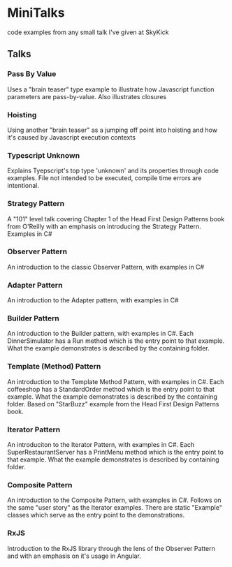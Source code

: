 # MiniTalks
code examples from any small talk I've given at SkyKick


## Talks
### Pass By Value
Uses a "brain teaser" type example to illustrate how Javascript function parameters are pass-by-value.  Also illustrates closures
### Hoisting
Using another "brain teaser" as a jumping off point into hoisting and how it's caused by Javascript execution contexts
### Typescript Unknown
Explains Tyepscript's top type 'unknown' and its properties through code examples.  File not intended to be executed, compile time errors are intentional.
### Strategy Pattern
A "101" level talk covering Chapter 1 of the Head First Design Patterns book from O'Reilly with an emphasis on introducing the Strategy Pattern.  Examples in C#
### Observer Pattern
An introduction to the classic Observer Pattern, with examples in C#
### Adapter Pattern
An introduction to the Adapter pattern, with examples in C#
### Builder Pattern
An introduction to the Builder pattern, with examples in C#.
Each DinnerSimulator has a Run method which is the entry point to that example.  What the example demonstrates is described by the containing folder.
### Template (Method) Pattern
An introduction to the Template Method Pattern, with examples in C#.
Each coffeeshop has a StandardOrder method which is the entry point to that example.  What the example demonstrates is described by the containing folder. Based on "StarBuzz" example from the Head First Design Patterns book.
### Iterator Pattern
An introduciton to the Iterator Pattern, with examples in C#.
Each SuperRestaurantServer has a PrintMenu method which is the entry point to that example.  What the example demonstrates is described by containing folder.
### Composite Pattern
An introduction to the Composite Pattern, with examples in C#.  Follows on the same "user story" as the Iterator examples.
There are static "Example" classes which serve as the entry point to the demonstrations.
### RxJS
Introduction to the RxJS library through the lens of the Observer Pattern and with an emphasis on it's usage in Angular.
